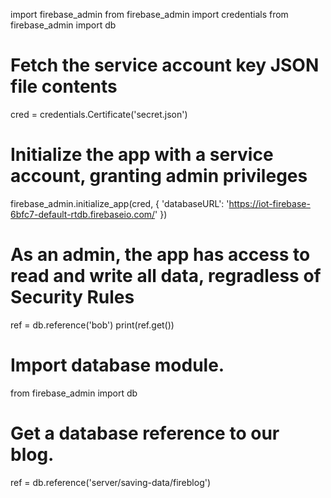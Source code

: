 import firebase_admin
from firebase_admin import credentials
from firebase_admin import db

# Fetch the service account key JSON file contents
cred = credentials.Certificate('secret.json')

# Initialize the app with a service account, granting admin privileges
firebase_admin.initialize_app(cred, {
    'databaseURL': 'https://iot-firebase-6bfc7-default-rtdb.firebaseio.com/'
})

# As an admin, the app has access to read and write all data, regradless of Security Rules
ref = db.reference('bob')
print(ref.get())

# Import database module.
from firebase_admin import db

# Get a database reference to our blog.
ref = db.reference('server/saving-data/fireblog')

